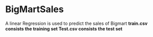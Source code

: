 # BigMartSales
A linear Regression is used to predict the sales of Bigmart <b>
train.csv consists the training set <b>
Test.csv consists the test set<b>

